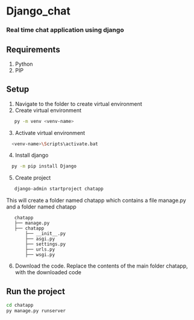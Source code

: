 # Django_chat

### Real time chat application using django

## Requirements
1. Python
2. PIP

## Setup 
1. Navigate to the folder to create virtual environment 
2. Create virtual environment
```sh
   py -m venv <venv-name>
```
3. Activate virtual environment
```sh
  <venv-name>\Scripts\activate.bat
```
4. Install django
```sh
  py -m pip install Django
```
5. Create project
```sh
   django-admin startproject chatapp 
```
   This will create a folder named chatapp which contains a file manage.py and a folder named chatapp
```
   chatapp
   ├── manage.py
   ├── chatapp
       ├── __init__.py
       ├── asgi.py
       ├── settings.py
       ├── urls.py
       ├── wsgi.py
```
6. Download the code. Replace the contents of the main folder chatapp, with the downloaded code

## Run the project
```sh
cd chatapp
py manage.py runserver
```
